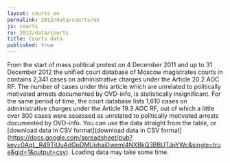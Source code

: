 ```yaml
---
layout: courts_en
permalink: 2012/data/courts/en
js: courts
ru: 2012/data/courts
title: Courts data
published: true
---
```


From the start of mass political protest on 4 December 2011 and up to 31 December 2012 the unified court database of Moscow magistrates courts in  contains 2,341 cases on administrative charges under the Article 20.2 AOC RF. The number of cases under this article which are unrelated to politically motivated arrests documented by OVD-info, is statistically insignificant. For the same period of time, the court database lists 1,610 cases on administrative charges under the Article 19.3 AOC RF, out of which a little over 300 cases were assessed as unrelated to politically motivated arrests documented by OVD-info. You can use the data straight from the table, or [download data in CSV format](download data in CSV format](https://docs.google.com/spreadsheet/pub?key=0AqL_R49TiUuAdGpDMUphai0wemI4NXBkQ3BBUTJpYWc&single=true&gid=1&output=csv). Loading data may take some time.